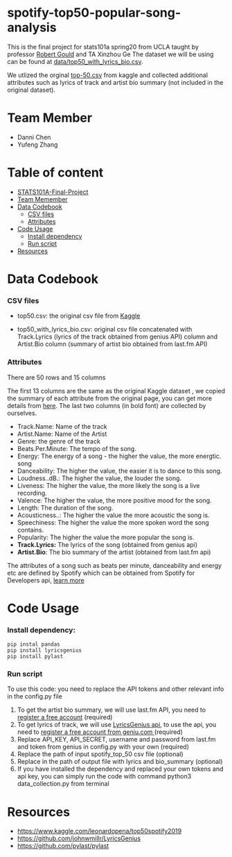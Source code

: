 # spotify-top50-popular-song-analysis

This is the final project for stats101a spring20 from UCLA taught by professor [Robert Gould](http://www.stat.ucla.edu/~rgould/Home/About_Me.html) and TA Xinzhou Ge
The dataset we will be using can be found at [data/top50_with_lyrics_bio.csv](https://github.com/dchen236/spotify-top50-popular-song-analysis/blob/master/data/top50_with_lyrics_bio.csv). 

We utlized the orginal [top-50.csv](https://www.kaggle.com/leonardopena/top50spotify2019) from kaggle and collected additional attributes such as lyrics of track and artist bio summary (not included in the original dataset).

# Team Member
- Danni Chen
- Yufeng Zhang

# Table of content

- [STATS101A-Final-Project](#spotify-top50-popular-song-analysis)
- [Team Memember](#team-member)
- [Data Codebook ](#data-codebook)
  * [CSV files](#CSV-files)
   * [Attributes](#Attributes)
- [Code Usage](#Code-Usage)
  * [Install dependency](#install-dependency)
  * [Run script](#Run-script)
- [Resources](#Resources)

# Data Codebook 

### CSV files

- top50.csv: the original csv file from [Kaggle](https://www.kaggle.com/leonardopena/top50spotify2019)

- top50_with_lyrics_bio.csv: original csv file concatenated with Track.Lyrics (lyrics of the track obtained from genius API) column and Artist.Bio column (summary of artist bio obtained from last.fm API)


### Attributes
There are 50 rows and 15 columns

The first 13 columns are the same as the original Kaggle dataset , we copied the summary of each attribute from the original page, you can get more details from [here](https://www.kaggle.com/leonardopena/top50spotify2019). The last two columns (in bold font) are collected by ourselves. 

- Track.Name: Name of the track
- Artist.Name: Name of the Artist
- Genre: the genre of the track
- Beats.Per.Minute: The tempo of the song.
- Energy: The energy of a song - the higher the value, the more energtic. song
- Danceability: The higher the value, the easier it is to dance to this song.
- Loudness..dB.: The higher the value, the louder the song.
- Liveness: The higher the value, the more likely the song is a live recording.
- Valence: The higher the value, the more positive mood for the song.
- Length: The duration of the song.
- Acousticness..: The higher the value the more acoustic the song is.
- Speechiness: The higher the value the more spoken word the song contains.
- Popularity: The higher the value the more popular the song is.
- **Track.Lyrics:** The lyrics of the song (obtained from genius api)
- **Artist.Bio**: The bio summary of the artist (obtained from last.fm api)


The attributes of a song such as beats per minute, danceability and energy etc are defined by Spotify which can be obtained from Spotify for Developers api, [learn more](https://developer.spotify.com/documentation/web-api/reference/tracks/get-audio-features/)

# Code Usage

### Install dependency:

```
pip instal pandas 
pip install lyricsgenius
pip install pylast
```

### Run script

To use this code: you need to replace the API tokens and other relevant info in the config.py file
 1. To get the artist bio summary, we will use last.fm API, you need to [register a free account](https://www.last.fm/api/) (required)
 2. To get lyrics of track, we will use [LyricsGenius api]( https://github.com/johnwmillr/LyricsGenius), to use the api, you need to [register a free account from geniu.com ]( https://genius.com/api-clients) (required)
 3. Replace API_KEY,  API_SECRET, username and password from last.fm and token from genius in config.py with your own (required)
 4. Replace the path of input spotify_top_50 csv file (optional)
 5. Replace in the path of output file with lyrics and bio_summary (optional)
 6. If you have installed the dependency and replaced your own tokens and api key, you can simply run the code with command python3 data_collection.py from terminal 
    
# Resources

- https://www.kaggle.com/leonardopena/top50spotify2019
- https://github.com/johnwmillr/LyricsGenius
- https://github.com/pylast/pylast
